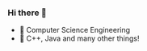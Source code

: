 ### Hi there 👋

- 🔭 Computer Science Engineering
- 🌱 C++, Java and many other things!
<!--

# Lenguajes
<img align="left" alt="c++" width="30px" style="padding-right:10px;" src="https://cdn.jsdelivr.net/gh/devicons/devicon/icons/cplusplus/cplusplus-original.svg"/>
<br />
          
**guillermoar26/guillermoar26** is a ✨ _special_ ✨ repository because its `README.md` (this file) appears on your GitHub profile.

